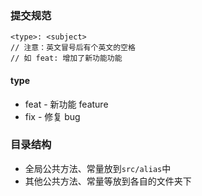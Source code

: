 ### 提交规范

```
<type>: <subject>
// 注意：英文冒号后有个英文的空格
// 如 feat: 增加了新功能功能
```

#### type

- feat - 新功能 feature
- fix - 修复 bug

### 目录结构

- 全局公共方法、常量放到`src/alias`中
- 其他公共方法、常量等放到各自的文件夹下
